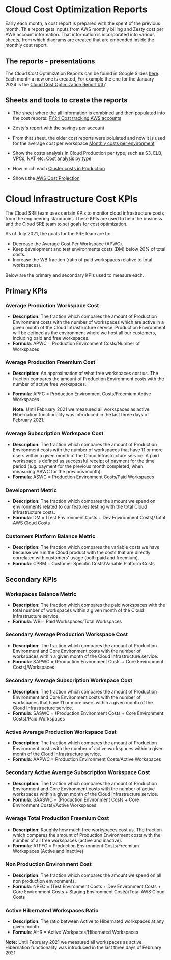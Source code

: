 # Cloud Cost Optimization Reports
Early each month, a cost report is prepared with the spent of the previous month.
This report gets inputs from AWS monthly billing and Zesty cost per AWS account information.
That information is incorporated into various sheets, from which diagrams are created that are
embedded inside the monthly cost report.

## The reports - presentations
The Cloud Cost Optimization Reports can be found in Google Slides [here](https://docs.google.com/presentation/u/0/?tgif=d&q=Cloud%20Cost%20Optimization%20Report). Each month a new one is created, For example the one for the January 2024 is the [Cloud Cost Optimization Report #37](https://docs.google.com/presentation/d/1XsZHIQkfbet0uo_olQGZHWKr-qkHzCdvtHG8bD71jC0/edit?usp=sharing).

## Sheets and tools to create the reports
- The sheet where the all information is combined and then populated into the cost reports: [FY24 Cost tracking AWS accounts](https://docs.google.com/spreadsheets/d/1Gseyt1ByiiSC3fNyC1PI0cLByOJrkLhefEnP98LHNLQ/edit?usp=sharing)

- [Zesty's report with the savings per account](https://docs.google.com/spreadsheets/d/1OJ-khBQGHwucy_oqLHufPEl4NWJfnt78I-58qRp5Dmk/edit?usp=sharing)

- From that sheet, the older cost reports were polulated and now it is used for the average cost per workspace [Monthly costs per environment](https://docs.google.com/spreadsheets/d/1S6qcnBa4eDpzR-74EzjVc11itoe1oUSanH0TRzHUP0k/edit?usp=sharing)

- Show the costs analysis in Cloud Production per type, such as S3, ELB, VPCs, NAT etc.
[Cost analysis by type](https://docs.google.com/spreadsheets/d/1zkYtsMO7PGp-5uJVmzUrKUiceIMZtKnGoqzc_Kaa--w/edit?usp=sharing)

- How much each [Cluster costs in Production](https://docs.google.com/spreadsheets/d/1r11NL6wxLJELTT_ln4fM4NoPB3yTZ8bhWWJZn4RQ78k/edit?usp=sharing)

- Shows the [AWS Cost Projection](https://docs.google.com/spreadsheets/d/1ANAiIinqb_MMBJ0KDcHodyBr0kL_Wl283SFra0dqYgQ/edit?usp=sharing)


# Cloud Infrastructure Cost KPIs

The Cloud SRE team uses certain KPIs to monitor cloud infrastructure costs from the engineering standpoint. These KPIs are used to help the business and the Cloud SRE team to set goals for cost optimization.

As of July 2021, the goals for the SRE team are to:

* Decrease the Average Cost Per Workspace \(APWC\).
* Keep development and test environments costs \(DM\) below 20% of total costs.
* Increase the WB fraction \(ratio of paid workspaces relative to total workspaces\).

Below are the primary and secondary KPIs used to measure each.

## Primary KPIs

### Average Production Workspace Cost

* **Description**: The fraction which compares the amount of Production Environment costs with the number of workspaces which are active in a given month of the Cloud Infrastructure service. Production Environment will be defined as the environment where we host all our customers, including paid and free workspaces.
* **Formula**: APWC = Production Environment Costs/Number of Workspaces

### Average Production Freemium Cost

* **Description**: An approximation of what free workspaces cost us. The fraction compares the amount of Production Environment costs with the number of active free workspaces.
* **Formula**: APFC = Production Environment Costs/Freemium Active Workspaces

  **Note:** Until February 2021 we measured all workspaces as active. Hibernation functionality was introduced in the last three days of February 2021.

### Average Subscription Workspace Cost

* **Description**: The fraction which compares the amount of Production Environment costs with the number of workspaces that have 11 or more users within a given month of the Cloud Infrastructure service. A paid workspace is defined as successful receipt of payment for the time period \(e.g. payment for the previous month completed, when measuring ASWC for the previous month\).
* **Formula**: ASWC = Production Environment Costs/Paid Workspaces

### Development Metric

* **Description**: The fraction which compares the amount we spend on environments related to our features testing with the total Cloud infrastructure costs.
* **Formula**: DM = \(Test Environment Costs + Dev Environment Costs\)/Total AWS Cloud Costs

### Customers Platform Balance Metric

* **Description**: The fraction which compares the variable costs we have because we run the Cloud product with the costs that are directly correlated with customers' usage \(both paid and freemium\).
* **Formula**: CPBM = Customer Specific Costs/Variable Platform Costs

## Secondary KPIs

### Workspaces Balance Metric

* **Description**: The fraction which compares the paid workspaces with the total number of workspaces within a given month of the Cloud Infrastructure service.
* **Formula**: WB = Paid Workspaces/Total Workspaces

### Secondary Average Production Workspace Cost

* **Description**: The fraction which compares the amount of Production Environment and Core Environment costs with the number of workspaces within a given month of the Cloud Infrastructure service.
* **Formula**: SAPWC = \(Production Environment Costs + Core Environment Costs\)/Workspaces

### Secondary Average Subscription Workspace Cost

* **Description**: The fraction which compares the amount of Production Environment and Core Environment costs with the number of workspaces that have 11 or more users within a given month of the Cloud Infrastructure service.
* **Formula**: SASWC = \(Production Environment Costs + Core Environment Costs\)/Paid Workspaces

### Active Average Production Workspace Cost

* **Description**: The fraction which compares the amount of Production Environment costs with the number of active workspaces within a given month of the Cloud Infrastructure service.
* **Formula**: AAPWC = Production Environment Costs/Active Workspaces

### Secondary Active Average Subscription Workspace Cost

* **Description**: The fraction which compares the amount of Production Environment and Core Environment costs with the number of active workspaces within a given month of the Cloud Infrastructure service.
* **Formula**: SAASWC = \(Production Environment Costs + Core Environment Costs\)/Active Workspaces

### Average Total Production Freemium Cost

* **Description**: Roughly how much free workspaces cost us. The fraction which compares the amount of Production Environment costs with the number of all free workspaces \(active and inactive\).
* **Formula**: ATPFC = Production Environment Costs/Freemium Workspaces \(Active and Inactive\)

### Non Production Environment Cost
* **Description**: The fraction which compares the amount we spend on all non production environments. 
* **Formula**: NPEC = \(Test Environment Costs + Dev Environment Costs + Core Environment Costs + Staging Environment Costs\)/Total AWS Cloud Costs

### Active Hibernated Workspaces Ratio
* **Description**: The ratio between Active to Hibernated workspaces at any given month
* **Formula**: AHR = Active Workpaces/Hibernated Workspaces

**Note:** Until February 2021 we measured all workspaces as active. Hibernation functionality was introduced in the last three days of February 2021.

